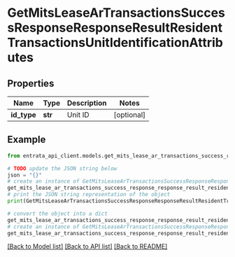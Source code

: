 # GetMitsLeaseArTransactionsSuccessResponseResponseResultResidentTransactionsUnitIdentificationAttributes


## Properties

Name | Type | Description | Notes
------------ | ------------- | ------------- | -------------
**id_type** | **str** | Unit ID | [optional] 

## Example

```python
from entrata_api_client.models.get_mits_lease_ar_transactions_success_response_response_result_resident_transactions_unit_identification_attributes import GetMitsLeaseArTransactionsSuccessResponseResponseResultResidentTransactionsUnitIdentificationAttributes

# TODO update the JSON string below
json = "{}"
# create an instance of GetMitsLeaseArTransactionsSuccessResponseResponseResultResidentTransactionsUnitIdentificationAttributes from a JSON string
get_mits_lease_ar_transactions_success_response_response_result_resident_transactions_unit_identification_attributes_instance = GetMitsLeaseArTransactionsSuccessResponseResponseResultResidentTransactionsUnitIdentificationAttributes.from_json(json)
# print the JSON string representation of the object
print(GetMitsLeaseArTransactionsSuccessResponseResponseResultResidentTransactionsUnitIdentificationAttributes.to_json())

# convert the object into a dict
get_mits_lease_ar_transactions_success_response_response_result_resident_transactions_unit_identification_attributes_dict = get_mits_lease_ar_transactions_success_response_response_result_resident_transactions_unit_identification_attributes_instance.to_dict()
# create an instance of GetMitsLeaseArTransactionsSuccessResponseResponseResultResidentTransactionsUnitIdentificationAttributes from a dict
get_mits_lease_ar_transactions_success_response_response_result_resident_transactions_unit_identification_attributes_from_dict = GetMitsLeaseArTransactionsSuccessResponseResponseResultResidentTransactionsUnitIdentificationAttributes.from_dict(get_mits_lease_ar_transactions_success_response_response_result_resident_transactions_unit_identification_attributes_dict)
```
[[Back to Model list]](../README.md#documentation-for-models) [[Back to API list]](../README.md#documentation-for-api-endpoints) [[Back to README]](../README.md)


